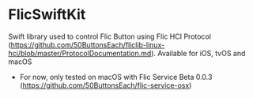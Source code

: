 # FlicSwiftKit

Swift library used to control Flic Button using Flic HCI Protocol (https://github.com/50ButtonsEach/fliclib-linux-hci/blob/master/ProtocolDocumentation.md). Available for iOS, tvOS and macOS

* For now, only tested on macOS with Flic Service Beta 0.0.3 (https://github.com/50ButtonsEach/flic-service-osx)